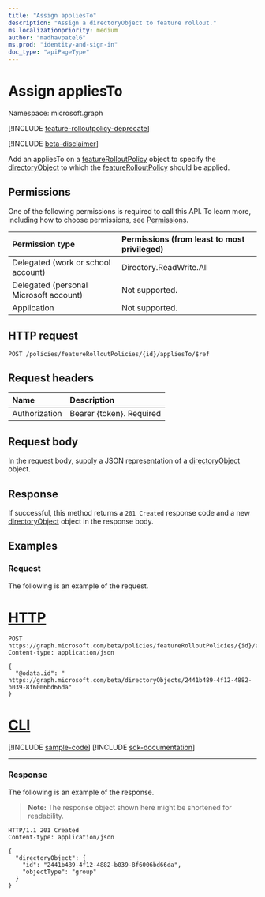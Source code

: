 ```yaml
---
title: "Assign appliesTo"
description: "Assign a directoryObject to feature rollout."
ms.localizationpriority: medium
author: "madhavpatel6"
ms.prod: "identity-and-sign-in"
doc_type: "apiPageType"
---
```


# Assign appliesTo

Namespace: microsoft.graph

[!INCLUDE [feature-rolloutpolicy-deprecate](../../includes/directory-featurerolloutpolicies-deprecate.md)]

[!INCLUDE [beta-disclaimer](../../includes/beta-disclaimer.md)]

Add an appliesTo on a [featureRolloutPolicy](../resources/featurerolloutpolicy.md) object to specify the [directoryObject](../resources/directoryobject.md) to which the [featureRolloutPolicy](../resources/featurerolloutpolicy.md) should be applied.

## Permissions

One of the following permissions is required to call this API. To learn more, including how to choose permissions, see [Permissions](/graph/permissions-reference).

| Permission type                        | Permissions (from least to most privileged) |
|:---------------------------------------|:--------------------------------------------|
| Delegated (work or school account)     | Directory.ReadWrite.All |
| Delegated (personal Microsoft account) | Not supported. |
| Application                            | Not supported. |

## HTTP request

<!-- { "blockType": "ignored" } -->

```http
POST /policies/featureRolloutPolicies/{id}/appliesTo/$ref
```

## Request headers

| Name          | Description   |
|:--------------|:--------------|
| Authorization | Bearer {token}. Required |

## Request body

In the request body, supply a JSON representation of a [directoryObject](../resources/directoryobject.md) object.

## Response

If successful, this method returns a `201 Created` response code and a new [directoryObject](../resources/directoryobject.md) object in the response body.

## Examples

### Request

The following is an example of the request.


# [HTTP](#tab/http)
<!-- {
  "blockType": "request",
  "name": "create_directoryobject_from_featurerolloutpolicy_policies"
}-->

```http
POST https://graph.microsoft.com/beta/policies/featureRolloutPolicies/{id}/appliesTo/$ref
Content-type: application/json

{
  "@odata.id": " https://graph.microsoft.com/beta/directoryObjects/2441b489-4f12-4882-b039-8f6006bd66da"
}
```

# [CLI](#tab/cli)
[!INCLUDE [sample-code](../includes/snippets/cli/create-directoryobject-from-featurerolloutpolicy-policies-cli-snippets.md)]
[!INCLUDE [sdk-documentation](../includes/snippets/snippets-sdk-documentation-link.md)]

---

### Response

The following is an example of the response.

> **Note:** The response object shown here might be shortened for readability.

<!-- {
  "blockType": "response",
  "truncated": true,
  "@odata.type": "microsoft.graph.directoryObject"
} -->

```http
HTTP/1.1 201 Created
Content-type: application/json

{
  "directoryObject": {
    "id": "2441b489-4f12-4882-b039-8f6006bd66da",
    "objectType": "group"
  }
}
```

<!-- uuid: 16cd6b66-4b1a-43a1-adaf-3a886856ed98
2019-02-04 14:57:30 UTC -->
<!-- {
  "type": "#page.annotation",
  "description": "Assign appliesTo",
  "keywords": "",
  "section": "documentation",
  "tocPath": ""
}-->


